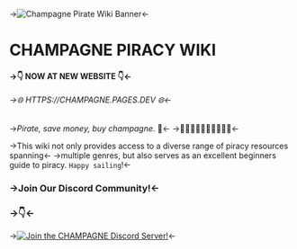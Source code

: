 ->![Champagne Pirate Wiki Banner](https://i.ibb.co/5j8Hv20/champagne-wiki.png)<-

# CHAMPAGNE PIRACY WIKI
#### ->👇 NOW AT NEW WEBSITE 👇<-
###### ->🌐 HTTPS://CHAMPAGNE.PAGES.DEV 🌐<-

->*Pirate, save money, buy champagne*. 🥂<-
->🥳🎉🎊🎁🎈🤠😍🤩🕺💃<-

->This wiki not only provides access to a diverse range of piracy resources spanning<-
->multiple genres, but also serves as an excellent beginners guide to piracy. `Happy sailing`!<-

### ->Join Our Discord Community!<-
### ->👇<-
->[![Join the CHAMPAGNE Discord Server!](https://discordapp.com/api/guilds/972766813458923521/widget.png?style=shield)](https://discord.gg/cH3ZkVc3Gd)<-